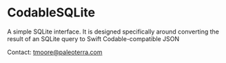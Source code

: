 # CodableSQLite

A simple SQLite interface.  It is designed specifically around converting the result of an SQLite query to Swift Codable-compatible JSON

Contact: tmoore@paleoterra.com
